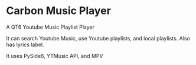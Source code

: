 # Carbon Music Player
A QT6 Youtube Music Playlist Player

It can search Youtube Music, use Youtube playlists, and local playlists. Also has lyrics label.

It uses PySide6, YTMusic API, and MPV
